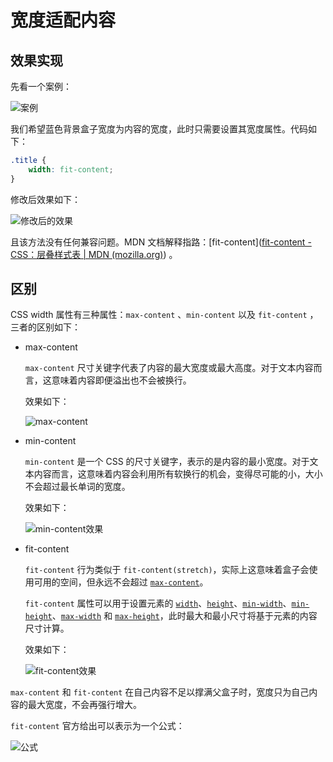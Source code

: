 # 宽度适配内容

## 效果实现

先看一个案例：

![案例](https://pic.imgdb.cn/item/651fd61bc458853aefb2dcd8.jpg)

我们希望蓝色背景盒子宽度为内容的宽度，此时只需要设置其宽度属性。代码如下：

```css
.title {
    width: fit-content;
}
```

修改后效果如下：

![修改后的效果](https://pic.imgdb.cn/item/651fd85dc458853aefb4127d.jpg)

且该方法没有任何兼容问题。MDN 文档解释指路：[fit-content]([fit-content - CSS：层叠样式表 | MDN (mozilla.org)](https://developer.mozilla.org/zh-CN/docs/Web/CSS/fit-content)) 。

## 区别

CSS width 属性有三种属性：`max-content` 、`min-content` 以及 `fit-content` ，三者的区别如下：

- max-content

  `max-content` 尺寸关键字代表了内容的最大宽度或最大高度。对于文本内容而言，这意味着内容即便溢出也不会被换行。

  效果如下：

  ![max-content](https://pic.imgdb.cn/item/651fda4bc458853aefb4cdf1.jpg)

- min-content

  `min-content` 是一个 CSS 的尺寸关键字，表示的是内容的最小宽度。对于文本内容而言，这意味着内容会利用所有软换行的机会，变得尽可能的小，大小不会超过最长单词的宽度。

  效果如下：

  ![min-content效果](https://pic.imgdb.cn/item/651ff1c8c458853aefc326cd.jpg)

- fit-content

  `fit-content` 行为类似于 `fit-content(stretch)`，实际上这意味着盒子会使用可用的空间，但永远不会超过 [`max-content`](https://developer.mozilla.org/zh-CN/docs/Web/CSS/max-content)。

  `fit-content` 属性可以用于设置元素的 [`width`](https://developer.mozilla.org/zh-CN/docs/Web/CSS/width)、[`height`](https://developer.mozilla.org/zh-CN/docs/Web/CSS/height)、[`min-width`](https://developer.mozilla.org/zh-CN/docs/Web/CSS/min-width)、[`min-height`](https://developer.mozilla.org/zh-CN/docs/Web/CSS/min-height)、[`max-width`](https://developer.mozilla.org/zh-CN/docs/Web/CSS/max-width) 和 [`max-height`](https://developer.mozilla.org/zh-CN/docs/Web/CSS/max-height)，此时最大和最小尺寸将基于元素的内容尺寸计算。

  效果如下：

  ![fit-content效果](https://pic.imgdb.cn/item/651ff1f8c458853aefc32c37.jpg)

`max-content` 和 `fit-content` 在自己内容不足以撑满父盒子时，宽度只为自己内容的最大宽度，不会再强行增大。

`fit-content` 官方给出可以表示为一个公式：

![公式](https://pic.imgdb.cn/item/651ff270c458853aefc3985f.jpg)

<Width />